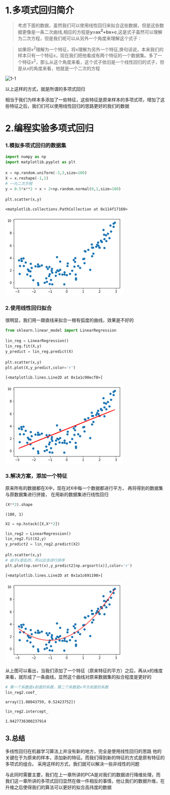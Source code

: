 # 1.多项式回归简介
>考虑下面的数据，虽然我们可以使用线性回归来拟合这些数据，但是这些数据更像是一条二次曲线,相应的方程是**y=ax<sup>2</sup>+bx+c**,这是式子虽然可以理解为二次方程，但是我们呢可以从另外一个角度来理解这个式子：

>如果将x<sup>2</sup>理解为一个特征，将x理解为另外一个特征,换句话说，本来我们的样本只有一个特征x，现在我们把他看成有两个特征的一个数据集。多了一个特征x<sup>2</sup>，那么从这个角度来看，这个式子依旧是一个线性回归的式子，但是从x的角度来看，他就是一个二次的方程


![1-1](https://upload-images.jianshu.io/upload_images/7220971-8594edbe7b331b97.png?imageMogr2/auto-orient/strip%7CimageView2/2/w/1240)

以上这样的方式，就是所谓的多项式回归

相当于我们为样本多添加了一些特征，这些特征是原来样本的多项式项，增加了这些特征之后，我们们可以使用线性回归的思路更好的我们的数据



# 2.编程实验多项式回归


### 1.模拟多项式回归的数据集


```python
import numpy as np
import matplotlib.pyplot as plt

x = np.random.uniform(-3,3,size=100)
X = x.reshape(-1,1)
# 一元二次方程
y = 0.5*x**2 + x + 2+np.random.normal(0,1,size=100)

plt.scatter(x,y)
```




    <matplotlib.collections.PathCollection at 0x114f17160>




![png](output_1_1.png)


### 2.使用线性回归拟合
很明显，我们用一跟直线来拟合一根有弧度的曲线，效果是不好的


```python
from sklearn.linear_model import LinearRegression

lin_reg = LinearRegression()
lin_reg.fit(X,y)
y_predict = lin_reg.predict(X)

plt.scatter(x,y)
plt.plot(X,y_predict,color='r')
```




    [<matplotlib.lines.Line2D at 0x1a1c90ecf8>]




![png](output_3_1.png)


### 3.解决方案，添加一个特征
原来所有的数据都在X中，现在对X中每一个数据都进行平方，
再将得到的数据集与原数据集进行拼接，
在用新的数据集进行线性回归


```python
(X**2).shape
```




    (100, 1)




```python
X2 = np.hstack([X,X**2])
```


```python
lin_reg2 = LinearRegression()
lin_reg2.fit(X2,y)
y_predict2 = lin_reg2.predict(X2)

plt.scatter(x,y)
# 由于x是乱的，所以应该进行排序
plt.plot(np.sort(x),y_predict2[np.argsort(x)],color='r')
```




    [<matplotlib.lines.Line2D at 0x1a1c691198>]




![png](output_7_1.png)


从上图可以看出，当我们添加了一个特征（原来特征的平方）之后，再从x的维度来看，就形成了一条曲线，显然这个曲线对原来数据集的拟合程度是更好的


```python
# 第一个系数是x前面的系数，第二个系数是x平方前面的系数
lin_reg2.coef_
```




    array([1.08043759, 0.52423752])




```python
lin_reg2.intercept_
```




    1.9427736300237914
    

## 3.总结
多线性回归在机器学习算法上并没有新的地方，完全是使用线性回归的思路
他的关键在于为原来的样本，添加新的特征。而我们得到新的特征的方式是原有特征的多项式的组合。
采用这样的方式，我们就可以解决一些非线性的问题

与此同时需要主要，我们在上一章所讲的PCA是对我们的数据进行降维处理，而我们这一章所讲的多项式回归显然在做一件相反的事情，他让我们的数据升维，在升维之后使得我们的算法可以更好的拟合高纬度的数据


